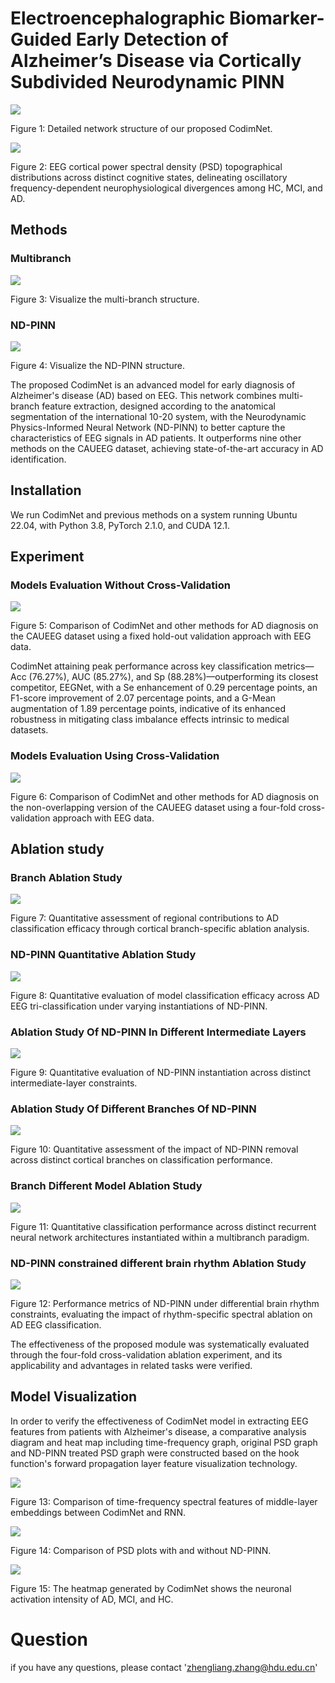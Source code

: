 # Electroencephalographic Biomarker-Guided Early Detection of Alzheimer’s Disease via Cortically Subdivided Neurodynamic PINN

![](figures/CodimNet.jpg)

Figure 1: Detailed network structure of our proposed CodimNet.

![](figures/PSD_heatmaps.png)

Figure 2: EEG cortical power spectral density (PSD) topographical distributions across distinct cognitive states, delineating oscillatory frequency-dependent neurophysiological divergences among HC, MCI, and AD.  

## Methods

### Multibranch

![](figures/Multibranch.jpg)

Figure 3: Visualize the multi-branch structure.

### ND-PINN

![](figures/ND-PINN.jpg)

Figure 4: Visualize the ND-PINN structure.


The proposed CodimNet is an advanced model for early diagnosis of Alzheimer's disease (AD) based on EEG.  This network combines multi-branch feature extraction, designed according to the anatomical segmentation of the international 10-20 system, with the Neurodynamic Physics-Informed Neural Network (ND-PINN) to better capture the characteristics of EEG signals in AD patients.  It outperforms nine other methods on the CAUEEG dataset, achieving state-of-the-art accuracy in AD identification.
## Installation

We run CodimNet and previous methods on a system running Ubuntu 22.04, with Python 3.8, PyTorch 2.1.0, and CUDA 12.1.

## Experiment

### Models Evaluation Without Cross-Validation

![](tables/Hold-Out%20Validation.jpg)

Figure 5: Comparison of CodimNet and other methods for AD diagnosis on the CAUEEG dataset using a fixed hold-out validation approach with EEG data.

CodimNet attaining peak performance across key classification metrics—Acc (76.27\%), AUC (85.27\%), and Sp (88.28\%)—outperforming its closest competitor, EEGNet, with a Se enhancement of 0.29 percentage points, an F1-score improvement of 2.07 percentage points, and a G-Mean augmentation of 1.89 percentage points, indicative of its enhanced robustness in mitigating class imbalance effects intrinsic to medical datasets.

### Models Evaluation Using Cross-Validation

![](tables/Four-Fold%20Cross-Validation.jpg)

Figure 6: Comparison of CodimNet and other methods for AD diagnosis on the non-overlapping version of the CAUEEG dataset using a four-fold cross-validation approach with EEG data.

## Ablation study

### Branch Ablation Study

![](tables/Ablation%20study%20of%20Partitioned.jpg)

Figure 7: Quantitative assessment of regional contributions to AD classification efficacy through cortical branch-specific ablation analysis.

### ND-PINN Quantitative Ablation Study

![](tables/Ablation%20study%20of%20Quantification.jpg)

Figure 8: Quantitative evaluation of model classification efficacy across AD EEG tri-classification under varying instantiations of ND-PINN.

### Ablation Study Of ND-PINN In Different Intermediate Layers

![](tables/Ablation%20study%20of%20Layers.jpg)

Figure 9: Quantitative evaluation of ND-PINN instantiation across distinct intermediate-layer constraints. 

### Ablation Study Of Different Branches Of ND-PINN

![](tables/Ablation%20study%20of%20Removed.jpg)

Figure 10: Quantitative assessment of the impact of ND-PINN removal across distinct cortical branches on classification performance. 

### Branch Different Model Ablation Study

![](tables/Ablation%20study%20of%20Network.jpg)

Figure 11: Quantitative classification performance across distinct recurrent neural network architectures instantiated within a multibranch paradigm. 

### ND-PINN constrained different brain rhythm Ablation Study

![](tables/Ablation%20study%20of%20Rhythmicity.jpg)

Figure 12: Performance metrics of ND-PINN under differential brain rhythm constraints, evaluating the impact of rhythm-specific spectral ablation on AD EEG classification.  

The effectiveness of the proposed module was systematically evaluated through the four-fold cross-validation ablation experiment, and its applicability and advantages in related tasks were verified.

## Model Visualization

In order to verify the effectiveness of CodimNet model in extracting EEG features from patients with Alzheimer's disease, a comparative analysis diagram and heat map including time-frequency graph, original PSD graph and ND-PINN treated PSD graph were constructed based on the hook function's forward propagation layer feature visualization technology.

![](figures/spectrogram.png)

Figure 13: Comparison of time-frequency spectral features of middle-layer embeddings between CodimNet and RNN.

![](figures/PSD.png)

Figure 14: Comparison of PSD plots with and without ND-PINN.

![](figures/heatmap.jpg)

Figure 15: The heatmap generated by CodimNet shows the neuronal activation intensity of AD, MCI, and HC.


# Question

if you have any questions, please contact 'zhengliang.zhang@hdu.edu.cn'


